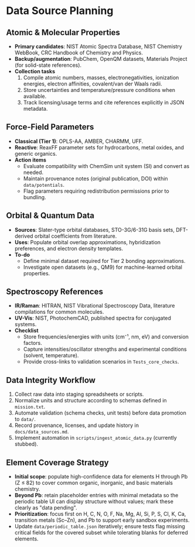 # Data Source Planning

## Atomic & Molecular Properties
- **Primary candidates**: NIST Atomic Spectra Database, NIST Chemistry WebBook, CRC Handbook of Chemistry and Physics.
- **Backup/augmentation**: PubChem, OpenQM datasets, Materials Project (for solid-state references).
- **Collection tasks**
  1. Compile atomic numbers, masses, electronegativities, ionization energies, electron affinities, covalent/van der Waals radii.
  2. Store uncertainties and temperature/pressure conditions when available.
  3. Track licensing/usage terms and cite references explicitly in JSON metadata.

## Force-Field Parameters
- **Classical (Tier 1)**: OPLS-AA, AMBER, CHARMM, UFF.
- **Reactive**: ReaxFF parameter sets for hydrocarbons, metal oxides, and generic organics.
- **Action items**
  - Evaluate compatibility with ChemSim unit system (SI) and convert as needed.
  - Maintain provenance notes (original publication, DOI) within `data/potentials`.
  - Flag parameters requiring redistribution permissions prior to bundling.

## Orbital & Quantum Data
- **Sources**: Slater-type orbital databases, STO-3G/6-31G basis sets, DFT-derived orbital coefficients from literature.
- **Uses**: Populate orbital overlap approximations, hybridization preferences, and electron density templates.
- **To-do**
  - Define minimal dataset required for Tier 2 bonding approximations.
  - Investigate open datasets (e.g., QM9) for machine-learned orbital properties.

## Spectroscopy References
- **IR/Raman**: HITRAN, NIST Vibrational Spectroscopy Data, literature compilations for common molecules.
- **UV-Vis**: NIST, PhotochemCAD, published spectra for conjugated systems.
- **Checklist**
  - Store frequencies/energies with units (cm⁻¹, nm, eV) and conversion factors.
  - Capture intensities/oscillator strengths and experimental conditions (solvent, temperature).
  - Provide cross-links to validation scenarios in `Tests_core_checks`.

## Data Integrity Workflow
1. Collect raw data into staging spreadsheets or scripts.
2. Normalize units and structure according to schemas defined in `mission.txt`.
3. Automate validation (schema checks, unit tests) before data promotion to `data/`.
4. Record provenance, licenses, and update history in `docs/data_sources.md`.
5. Implement automation in `scripts/ingest_atomic_data.py` (currently stubbed).

## Element Coverage Strategy
- **Initial scope**: populate high-confidence data for elements H through Pb (Z ≤ 82) to cover common organic, inorganic, and basic materials chemistry.
- **Beyond Pb**: retain placeholder entries with minimal metadata so the periodic table UI can display structure without values; mark these clearly as "data pending".
- **Prioritization**: focus first on H, C, N, O, F, Na, Mg, Al, Si, P, S, Cl, K, Ca, transition metals (Sc–Zn), and Pb to support early sandbox experiments.
- Update `data/periodic_table.json` iteratively; ensure tests flag missing critical fields for the covered subset while tolerating blanks for deferred elements.
